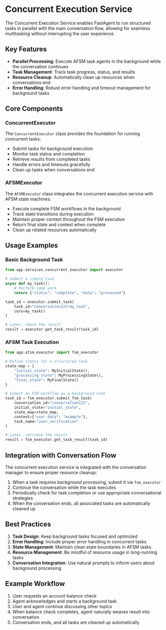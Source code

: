# Concurrent Execution Service

The Concurrent Execution Service enables FastAgent to run structured tasks in parallel with the main conversation flow, allowing for seamless multitasking without interrupting the user experience.

## Key Features

- **Parallel Processing**: Execute AFSM task agents in the background while the conversation continues
- **Task Management**: Track task progress, status, and results
- **Resource Cleanup**: Automatically clean up resources when conversations end
- **Error Handling**: Robust error handling and timeout management for background tasks

## Core Components

### ConcurrentExecutor

The `ConcurrentExecutor` class provides the foundation for running concurrent tasks:

- Submit tasks for background execution
- Monitor task status and completion
- Retrieve results from completed tasks
- Handle errors and timeouts gracefully
- Clean up tasks when conversations end

### AFSMExecutor

The `AFSMExecutor` class integrates the concurrent execution service with AFSM state machines:

- Execute complete FSM workflows in the background
- Track state transitions during execution
- Maintain proper context throughout the FSM execution
- Return final state and context when complete
- Clean up related resources automatically

## Usage Examples

### Basic Background Task

```python
from app.services.concurrent_executor import executor

# Submit a simple task
async def my_task():
    # Perform some work
    return {"status": "complete", "data": "processed"}

task_id = executor.submit_task(
    task_id="conversation123:my_task",
    coro=my_task()
)

# Later, check the result
result = executor.get_task_result(task_id)
```

### AFSM Task Execution

```python
from app.afsm.executor import fsm_executor

# Define states for a structured task
state_map = {
    "initial_state": MyInitialState(),
    "processing_state": MyProcessingState(),
    "final_state": MyFinalState()
}

# Submit an FSM workflow as a background task
task_id = fsm_executor.submit_fsm_task(
    conversation_id="conversation123",
    initial_state="initial_state",
    state_map=state_map,
    context={"user_data": "example"},
    task_name="user_verification"
)

# Later, retrieve the result
result = fsm_executor.get_task_result(task_id)
```

## Integration with Conversation Flow

The concurrent execution service is integrated with the conversation manager to ensure proper resource cleanup:

1. When a task requires background processing, submit it via `fsm_executor`
2. Continue the conversation while the task executes
3. Periodically check for task completion or use appropriate conversational strategies
4. When the conversation ends, all associated tasks are automatically cleaned up

## Best Practices

1. **Task Design**: Keep background tasks focused and optimized
2. **Error Handling**: Include proper error handling in concurrent tasks
3. **State Management**: Maintain clean state boundaries in AFSM tasks
4. **Resource Management**: Be mindful of resource usage in long-running tasks
5. **Conversation Integration**: Use natural prompts to inform users about background processing

## Example Workflow

1. User requests an account balance check
2. Agent acknowledges and starts a background task
3. User and agent continue discussing other topics
4. When balance check completes, agent naturally weaves result into conversation
5. Conversation ends, and all tasks are cleaned up automatically 